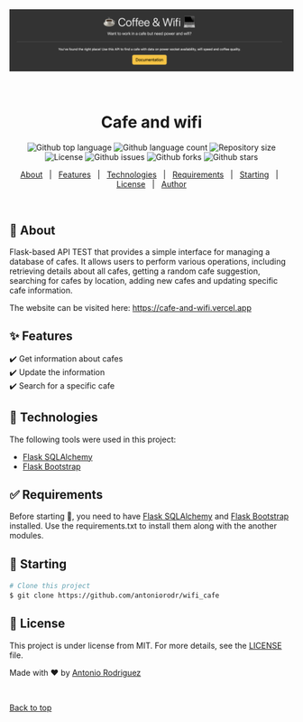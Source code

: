<div align="center" id="top"> 
  <img src="./.github/cafe_wifi.png" alt="cafe_and_wifi" />

  &#xa0;

  <!-- <a href="https://wifi_cafe.netlify.app">Demo</a> -->
</div>

<h1 align="center">Cafe and wifi</h1>

<p align="center">
  <img alt="Github top language" src="https://img.shields.io/github/languages/top/antoniorodr/cafe_and_wifi?color=56BEB8">

  <img alt="Github language count" src="https://img.shields.io/github/languages/count/antoniorodr/cafe_and_wifi?color=56BEB8">

  <img alt="Repository size" src="https://img.shields.io/github/repo-size/antoniorodr/cafe_and_wifi?color=56BEB8">

  <img alt="License" src="https://img.shields.io/github/license/antoniorodr/cafe_and_wifi?color=56BEB8">

  <img alt="Github issues" src="https://img.shields.io/github/issues/antoniorodr/cafe_and_wifi?color=56BEB8" />

  <img alt="Github forks" src="https://img.shields.io/github/forks/antoniorodr/cafe_and_wifi?color=56BEB8" />

  <img alt="Github stars" src="https://img.shields.io/github/stars/antoniorodr/cafe_and_wifi?color=56BEB8" />
</p>

<!-- Status -->

<!-- <h4 align="center"> 
	🚧  Wifi_cafe 🚀 Under construction...  🚧
</h4> 

<hr> -->

<p align="center">
  <a href="#dart-about">About</a> &#xa0; | &#xa0; 
  <a href="#sparkles-features">Features</a> &#xa0; | &#xa0;
  <a href="#rocket-technologies">Technologies</a> &#xa0; | &#xa0;
  <a href="#white_check_mark-requirements">Requirements</a> &#xa0; | &#xa0;
  <a href="#checkered_flag-starting">Starting</a> &#xa0; | &#xa0;
  <a href="#memo-license">License</a> &#xa0; | &#xa0;
  <a href="https://github.com/antoniorodr" target="_blank">Author</a>
</p>

<br>

## :dart: About ##

Flask-based API TEST that provides a simple interface for managing a database of cafes. It allows users to perform various operations, including retrieving details about all cafes, getting a random cafe suggestion, searching for cafes by location, adding new cafes and updating specific cafe information.

The website can be visited here: https://cafe-and-wifi.vercel.app

## :sparkles: Features ##

:heavy_check_mark: Get information about cafes\
:heavy_check_mark: Update the information\
:heavy_check_mark: Search for a specific cafe

## :rocket: Technologies ##

The following tools were used in this project:

- [Flask SQLAlchemy](https://flask-sqlalchemy.readthedocs.io/en/stable/)
- [Flask Bootstrap](https://pythonhosted.org/Flask-Bootstrap/)

## :white_check_mark: Requirements ##

Before starting :checkered_flag:, you need to have [Flask SQLAlchemy](https://flask-sqlalchemy.readthedocs.io/en/stable/) and [Flask Bootstrap](https://pythonhosted.org/Flask-Bootstrap/) installed. Use the requirements.txt to install them along with the another modules.

## :checkered_flag: Starting ##

```bash
# Clone this project
$ git clone https://github.com/antoniorodr/wifi_cafe
```

## :memo: License ##

This project is under license from MIT. For more details, see the [LICENSE](LICENSE.md) file.


Made with :heart: by <a href="https://github.com/antoniorodr" target="_blank">Antonio Rodriguez</a>

&#xa0;

<a href="#top">Back to top</a>
